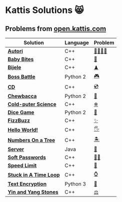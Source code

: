 # Kattis Solutions :smile_cat:
## Problems from [open.kattis.com](https://open.kattis.com/)

Solution | Language | Problem
--- | --- | ---
**[Autori](https://github.com/BergrosGigja/Kattis-solutions/tree/master/src/Autori)**|C++|[👨‍👨‍👧‍👧](https://open.kattis.com/problems/autori)
**[Baby Bites](https://github.com/BergrosGigja/Kattis-solutions/tree/master/src/Baby%20Bites)**|C++|[👶](https://open.kattis.com/problems/babybites)
**[Bijele](https://github.com/BergrosGigja/Kattis-solutions/tree/master/src/Bijele)**|C++|[♟](https://open.kattis.com/problems/bijele)
**[Boss Battle](https://github.com/BergrosGigja/Kattis-solutions/tree/master/src/Boss%20Battle)**|Python 2|[🎮](https://open.kattis.com/problems/bossbattle)
**[CD](https://github.com/BergrosGigja/Kattis-solutions/tree/master/src/CD)**|C++|[💿](https://open.kattis.com/problems/cd)
**[Chewbacca](https://github.com/BergrosGigja/Kattis-solutions/tree/master/src/Chewbacca)**|Python 2|[:bear:](https://open.kattis.com/problems/chewbacca)
**[Cold-puter Science](https://github.com/BergrosGigja/Kattis-solutions/tree/master/src/Cold-puter%20Science)**|C++|[❄](https://open.kattis.com/problems/cold)
**[Dice Game](https://github.com/BergrosGigja/Kattis-solutions/tree/master/src/Dice%20Game)**|Python 2|[:game_die:](https://open.kattis.com/problems/dicegame)
**[FizzBuzz](https://github.com/BergrosGigja/Kattis-solutions/tree/master/src/FizzBuzz)**|C++|[✨](https://open.kattis.com/problems/fizzbuzz)
**[Hello World!](https://github.com/BergrosGigja/Kattis-solutions/tree/master/src/Hello%20World!)**|C++|[🖐](https://open.kattis.com/problems/hello)
**[Numbers On a Tree](https://github.com/BergrosGigja/Kattis-solutions/tree/master/src/Numbers%20On%20a%20Tree)**|C++|[🏝](https://open.kattis.com/problems/numbertree)
**[Server](https://github.com/BergrosGigja/Kattis-solutions/tree/master/src/Server)**|Java|[:minidisc:](https://open.kattis.com/problems/Server)
**[Soft Passwords](https://github.com/BergrosGigja/Kattis-solutions/tree/master/src/Soft%20Passwords)**|C++|[🐱‍👤](https://open.kattis.com/problems/softpasswords)
**[Speed Limit](https://github.com/BergrosGigja/Kattis-solutions/tree/master/src/Speed%20Limit)**|C++|[🚓](https://open.kattis.com/problems/speedlimit)
**[Stuck in A Time Loop](https://github.com/BergrosGigja/Kattis-solutions/tree/master/src/Stuck%20In%20A%20Time%20Loop)**|C++|[⌚](https://open.kattis.com/problems/timeloop)
**[Text Encryption](https://github.com/BergrosGigja/Kattis-solutions/tree/master/src/Text%20Encryption)**|Python 3|[:email:](https://open.kattis.com/problems/textencryption)
**[Yin and Yang Stones](https://github.com/BergrosGigja/Kattis-solutions/tree/master/src/Yin%20and%20Yang%20Stones)**|C++|[⚖](https://open.kattis.com/problems/yinyangstones)
